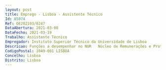 ```yaml
--- 
layout: post
title: Emprego - Lisboa - Assistente Técnico
Id: 85074
Ref: OE202103/0247
DataAbertura: 2021-03-08
DataFecho: 2021-03-19
Trabalho: Assistente Técnico
Empregador: Instituto Superior Técnico da Universidade de Lisboa
Descricao: Funções a desempenhar no NUR   Núcleo de Remunerações e Proteção Social,da Direção de Recursos Humanos do Instituto Superior Técnico (IST).Intervenção nos procedimentos de   Elaboração de cabimentos de verba para a contratação de Pessoal   Formalização das inscrições de Trabalhadores na ADSE, CGA, Segurança Sociale Fundos de Compensação   Submissão na ADSE Direta das despesas médicas dos Trabalhadores paraserem sujeitas a comparticipação   Processamento mensal de vencimentos   Elaboração dos mapas de descontos mensais, obrigatórios e facultativos, aenviar mensalmente para a Tesouraria   Elaboração de Guias de Vencimento e Guias de Reposição   Envio dos ficheiros com os descontos mensais para a SS, AT e CGA   Colaboração na definição e implementação do plano de bem estar social dostrabalhadores do IST.
CodigoPostal: 1049-001 LISBOA
Concelho: Lisboa
Distrito: Lisboa
--- 
```

